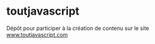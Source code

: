 # toutjavascript

Dépôt pour participer à la création de contenu sur le site www.toutjavascript.com
